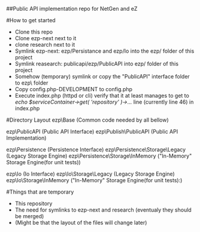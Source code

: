 ##Public API implementation repo for NetGen and eZ


#How to get started
* Clone this repo
* Clone ezp-next next to it
* clone research next to it
* Symlink ezp-next: ezp/Persistance and ezp/Io into the ezp/ folder of this project
* Symlink reasearch: publicapi/ezp/PublicAPI into ezp/ folder of this project
* Somehow (temporary) symlink or copy the "PublicAPI" interface folder to ezp\ folder	
* Copy config.php-DEVELOPMENT to config.php
* Execute index.php (httpd or cli) verify that it at least manages to get to *echo $serviceContainer->get( 'repository' )->...* line (currently line 46) in index.php


#Directory Layout
ezp\Base (Common code needed by all bellow)

ezp\PublicAPI (Public API Interface)
ezp\Publish\PublicAPI (Public API Implementation)

ezp\Persistence (Persistence Interface)
ezp\Persistence\Storage\Legacy (Legacy Storage Engine)
ezp\Persistence\Storage\InMemory ("In-Memory" Storage Engine(for unit tests))

ezp\Io (Io Interface)
ezp\Io\Storage\Legacy (Legacy Storage Engine)
ezp\Io\Storage\InMemory ("In-Memory" Storage Engine(for unit tests):)


#Things that are temporary
* This repository
* The need for symlinks to ezp-next and research (eventualy they should be merged)
* (Might be that the layout of the files will change later)

